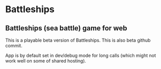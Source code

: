 # Battleships

## Battleships (sea battle) game for web

This is a playable beta version of Battleships.
This is also beta github commit.

App is by default set in dev/debug mode for long calls (which might not work well on some of shared hosting).